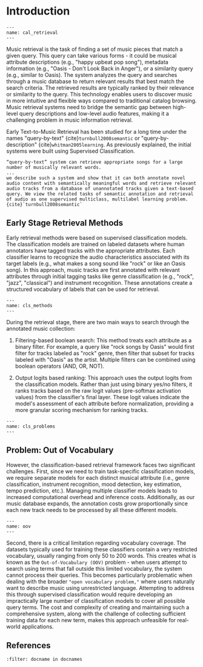 # Introduction

```{figure} ./img/retrieval_example.png
---
name: cal_retrieval
---
```

Music retrieval is the task of finding a set of music pieces that match a given query. This query can take various forms - it could be musical attribute descriptions (e.g., "happy upbeat pop song"), metadata information (e.g., "Oasis - Don't Look Back in Anger"), or a similarity query (e.g., similar to Oasis). The system analyzes the query and searches through a music database to return relevant results that best match the search criteria. The retrieved results are typically ranked by their relevance or similarity to the query. This technology enables users to discover music in more intuitive and flexible ways compared to traditional catalog browsing. Music retrieval systems need to bridge the semantic gap between high-level query descriptions and low-level audio features, making it a challenging problem in music information retrieval.

Early Text-to-Music Retrieval has been studied for a long time under the names "query-by-text" {cite}`turnbull2008semantic` or "query-by-description" {cite}`whitman2005learning`. As previously explained, the initial systems were built using Supervised Classification.

```{note}
“query-by-text” system can retrieve appropriate songs for a large number of musically relevant words.
...
we describe such a system and show that it can both annotate novel audio content with semantically meaningful words and retrieve relevant audio tracks from a database of unannotated tracks given a text-based query. We view the related tasks of semantic annotation and retrieval of audio as one supervised multiclass, multilabel learning problem. {cite}`turnbull2008semantic`
```

## Early Stage Retrieval Methods

Early retrieval methods were based on supervised classification models. The classification models are trained on labeled datasets where human annotators have tagged tracks with the appropriate attributes. Each classifier learns to recognize the audio characteristics associated with its target labels (e.g., what makes a song sound like "rock" or like an Oasis song). In this approach, music tracks are first annotated with relevant attributes through initial tagging tasks like genre classification (e.g., "rock", "jazz", "classical") and instrument recognition. These annotations create a structured vocabulary of labels that can be used for retrieval.


```{figure} ./img/cls_methods.png
---
name: cls_methods
---
```

During the retrieval stage, there are two main ways to search through the annotated music collection:

1. Filtering-based boolean search: This method treats each attribute as a binary filter. For example, a query like "rock songs by Oasis" would first filter for tracks labeled as "rock" genre, then filter that subset for tracks labeled with "Oasis" as the artist. Multiple filters can be combined using boolean operators (AND, OR, NOT).

2. Output logits based ranking: This approach uses the output logits from the classification models. Rather than just using binary yes/no filters, it ranks tracks based on the raw logit values (pre-softmax activation values) from the classifier's final layer. These logit values indicate the model's assessment of each attribute before normalization, providing a more granular scoring mechanism for ranking tracks.



```{figure} ./img/cls_problem.png
---
name: cls_problems
---
```
## Problem: Out of Vocabulary

However, the classification-based retrieval framework faces two significant challenges. First, since we need to train task-specific classification models, we require separate models for each distinct musical attribute (i.e., genre classification, instrument recognition, mood detection, key estimation, tempo prediction, etc.). Managing multiple classifier models leads to increased computational overhead and inference costs. Additionally, as our music database expands, the annotation costs grow proportionally since each new track needs to be processed by all these different models.

```{figure} ./img/oov.png
---
name: oov
---
```

Second, there is a critical limitation regarding vocabulary coverage. The datasets typically used for training these classifiers contain a very restricted vocabulary, usually ranging from only 50 to 200 words. This creates what is known as the `Out-of-Vocabulary (OOV)` problem - when users attempt to search using terms that fall outside this limited vocabulary, the system cannot process their queries. This becomes particularly problematic when dealing with the broader `"open vocabulary problem,"` where users naturally want to describe music using unrestricted language. Attempting to address this through supervised classification would require developing an impractically large number of classification models to cover all possible query terms. The cost and complexity of creating and maintaining such a comprehensive system, along with the challenge of collecting sufficient training data for each new term, makes this approach unfeasible for real-world applications.

## References

```{bibliography}
:filter: docname in docnames
```